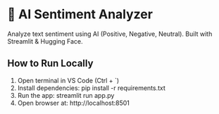# 🤖 AI Sentiment Analyzer 

Analyze text sentiment using AI (Positive, Negative, Neutral). Built with Streamlit & Hugging Face.

## How to Run Locally

1. Open terminal in VS Code (Ctrl + `)  
2. Install dependencies: pip install -r requirements.txt
3. Run the app: streamlit run app.py
4. Open browser at: http://localhost:8501



